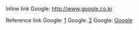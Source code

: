 Inline link
Google: http://www.google.co.kr

Reference link
Google: [1]
Google: [2]
Google: [Google]

[1]: http://www.google.co.kr
[2]: http://www.google.co.kr "Google"

[Google]: http://www.google/co.kr

